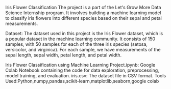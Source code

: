 
Iris Flower Classification
The project is a part of the Let's Grow More Data Science Internship program. It involves building a machine learning model to classify iris flowers into different species based on their sepal and petal measurements.

Dataset:
The dataset used in this project is the Iris Flower dataset, which is a popular dataset in the machine learning community. It consists of 150 samples, with 50 samples for each of the three iris species (setosa, versicolor, and virginica). For each sample, we have measurements of the sepal length, sepal width, petal length, and petal width.


Iris Flower Classification using Machine Learning Project.ipynb: Google Colab Notebook containing the code for data exploration, preprocessing, model training, and evaluation.
iris.csv: The dataset file in CSV format.
Tools Used:Python,numpy,pandas,scikit-learn,matplotlib,seaborn,google colab
